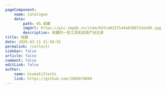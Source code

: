 ```yaml
---
pageComponent:
    name: Catalogue
    data:
        path: 05.收藏
        imgUrl: https://pic.imgdb.cn/item/63fca023f144a01007242e89.jpg
        description: 收藏的一些工具和自我产出记录
title: 收藏
date: 2020-03-11 21:50:55
permalink: /collect/
sidebar: false
article: false
comment: false
editLink: false
author:
    name: UzumakiItachi
    link: https://github.com/1805674660
---
```

